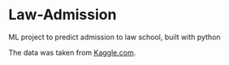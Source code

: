 # Law-Admission
ML project to predict admission to law school, built with python


The data was taken from [Kaggle.com](https://www.kaggle.com/datasets/danofer/law-school-admissions-bar-passage).
